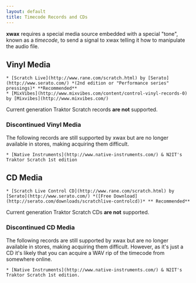 ```yaml
---
layout: default
title: Timecode Records and CDs
---
```


**xwax** requires a special media source embedded with a special "tone", known as a *timecode*, to send a signal to xwax telling it how to manipulate the audio file.





## Vinyl Media

    * [Scratch Live](http://www.rane.com/scratch.html) by [Serato](http://www.serato.com/) *(2nd edition or "Performance series" pressings)* **Recommended**
    * [MixVibes](http://www.mixvibes.com/content/control-vinyl-records-0) by [Mixvibes](http://www.mixvibes.com/)

Current generation Traktor Scratch records **are not** supported.

### Discontinued Vinyl Media

The following records are still supported by xwax but are no longer available in stores, making acquiring them difficult.

    * [Native Instruments](http://www.native-instruments.com/) & N2IT's Traktor Scratch 1st edition

## CD Media

    * [Scratch Live Control CD](http://www.rane.com/scratch.html) by [Serato](http://www.serato.com/) *([Free Download](http://serato.com/downloads/scratchlive-controlcd))* ** Recommended**

Current generation Traktor Scratch CDs **are not** supported.

### Discontinued CD Media

The following records are still supported by xwax but are no longer available in stores, making acquiring them difficult. However, as it's just a CD it's likely that you can acquire a WAV rip of the timecode from somewhere online.

    * [Native Instruments](http://www.native-instruments.com/) & N2IT's Traktor Scratch 1st edition.
